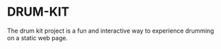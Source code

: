 # DRUM-KIT
 The drum kit project is a fun and interactive way to experience drumming on a static web page.
